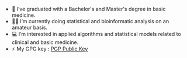
- :microscope: I’ve graduated with a Bachelor's and Master's degree in basic medicine.
- :man_scientist: I’m currently doing statistical and bioinformatic analysis on an amateur basis.
- :computer: I’m interested in applied algorithms and statistical models related to clinical and basic medicine.
- ⚡ My GPG key : [PGP Public Key](https://github.com/MitsuhaMiyamizu.gpg)
